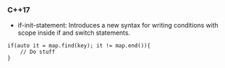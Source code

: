 
### C++17
- if-init-statement: Introduces a new syntax for writing conditions with scope inside if and switch statements.
```
if(auto it = map.find(key); it != map.end()){
	// Do stuff
}
```
